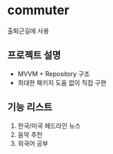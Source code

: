 # commuter

출퇴근길에 사용

## 프로젝트 설명
- MVVM + Repository 구조
- 최대한 패키지 도움 없이 직접 구현

## 기능 리스트
1. 한국/미국 헤드라인 뉴스
2. 음악 추천
3. 외국어 공부